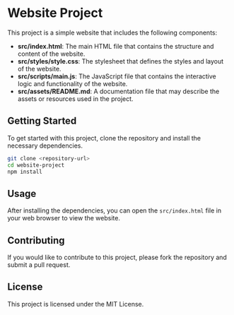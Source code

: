 # Website Project

This project is a simple website that includes the following components:

- **src/index.html**: The main HTML file that contains the structure and content of the website.
- **src/styles/style.css**: The stylesheet that defines the styles and layout of the website.
- **src/scripts/main.js**: The JavaScript file that contains the interactive logic and functionality of the website.
- **src/assets/README.md**: A documentation file that may describe the assets or resources used in the project.

## Getting Started

To get started with this project, clone the repository and install the necessary dependencies.

```bash
git clone <repository-url>
cd website-project
npm install
```

## Usage

After installing the dependencies, you can open the `src/index.html` file in your web browser to view the website.

## Contributing

If you would like to contribute to this project, please fork the repository and submit a pull request.

## License

This project is licensed under the MIT License.